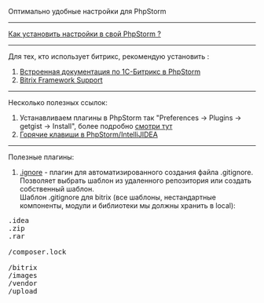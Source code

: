 Оптимально удобные настройки для PhpStorm
__________________________________________
<a href="https://www.jetbrains.com/help/idea/sharing-your-ide-settings.html#settings-repository">Как установить настройки в свой PhpStorm ?</a><br>
__________________________________________
Для тех, кто использует битрикс, рекомендую установить :<br>
1. <a href="https://dev.1c-bitrix.ru/community/webdev/user/156743/blog/9382/">Встроенная документация по 1С-Битрикс в PhpStorm</a><br>
2. <a href="https://plugins.jetbrains.com/plugin/7616-bitrix-framework-support">Bitrix Framework Support</a><br>
__________________________________________
Несколько полезных ссылок:
1. Устанавливаем плагины в PhpStorm так "Preferences -> Plugins -> getgist -> Install", более подробно <a href="https://loftblog.ru/material/6-plaginy/">смотри тут</a><br>
2. <a href="https://resources.jetbrains.com/storage/products/intellij-idea/docs/IntelliJIDEA_ReferenceCard.pdf">Горячие клавиши в PhpStorm/IntelliJIDEA</a><br>
__________________________________________
Полезные плагины:
1. <a href="https://plugins.jetbrains.com/plugin/7495--ignore">.ignore</a> - плагин для автоматизированного создания файла .gitignore. Позволяет выбрать шаблон из удаленного репозитория или создать собственный шаблон.<br>
Шаблон .gitignore для bitrix (все шаблоны, нестандартные компоненты, модули и библиотеки мы должны хранить в local):
<pre>
.idea
.zip
.rar

/composer.lock

/bitrix
/images
/vendor
/upload

</pre>
